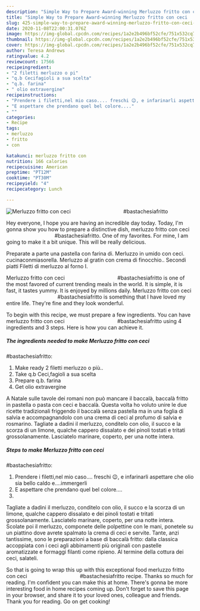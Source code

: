 ```yaml
---
description: "Simple Way to Prepare Award-winning Merluzzo fritto con ceci                                     #bastachesiafritto"
title: "Simple Way to Prepare Award-winning Merluzzo fritto con ceci                                     #bastachesiafritto"
slug: 425-simple-way-to-prepare-award-winning-merluzzo-fritto-con-ceci-bastachesiafritto
date: 2020-11-08T22:00:31.076Z
image: https://img-global.cpcdn.com/recipes/1a2e2b496bf52cfe/751x532cq70/merluzzo-fritto-con-ceci-bastachesiafritto-recipe-main-photo.jpg
thumbnail: https://img-global.cpcdn.com/recipes/1a2e2b496bf52cfe/751x532cq70/merluzzo-fritto-con-ceci-bastachesiafritto-recipe-main-photo.jpg
cover: https://img-global.cpcdn.com/recipes/1a2e2b496bf52cfe/751x532cq70/merluzzo-fritto-con-ceci-bastachesiafritto-recipe-main-photo.jpg
author: Teresa Andrews
ratingvalue: 4.2
reviewcount: 17566
recipeingredient:
- "2 filetti merluzzo o pi"
- "q.b Cecifagioli a sua scelta"
- "q.b. farina"
- " olio extravergine"
recipeinstructions:
- "Prendere i filetti,nel mio caso.... freschi 😉, e infarinarli aspettare che olio sia bello caldo e....immergerli"
- "E aspettare che prendano quel bel colore...."
- ""
categories:
- Recipe
tags:
- merluzzo
- fritto
- con

katakunci: merluzzo fritto con 
nutrition: 166 calories
recipecuisine: American
preptime: "PT12M"
cooktime: "PT30M"
recipeyield: "4"
recipecategory: Lunch

---
```



![Merluzzo fritto con ceci                                   
 #bastachesiafritto](https://img-global.cpcdn.com/recipes/1a2e2b496bf52cfe/751x532cq70/merluzzo-fritto-con-ceci-bastachesiafritto-recipe-main-photo.jpg)

Hey everyone, I hope you are having an incredible day today. Today, I'm gonna show you how to prepare a distinctive dish, merluzzo fritto con ceci                                   
 #bastachesiafritto. One of my favorites. For mine, I am going to make it a bit unique. This will be really delicious.

Preparate a parte una pastella con farina di. Merluzzo in umido con ceci. cucinaconmiasorella. Merluzzo al gratin con crema di finocchio.. Secondi piatti Filetti di merluzzo al forno I.

Merluzzo fritto con ceci                                   
 #bastachesiafritto is one of the most favored of current trending meals in the world. It is simple, it is fast, it tastes yummy. It is enjoyed by millions daily. Merluzzo fritto con ceci                                   
 #bastachesiafritto is something that I have loved my entire life. They're fine and they look wonderful.


To begin with this recipe, we must prepare a few ingredients. You can have merluzzo fritto con ceci                                   
 #bastachesiafritto using 4 ingredients and 3 steps. Here is how you can achieve it.

<!--inarticleads1-->

##### The ingredients needed to make Merluzzo fritto con ceci                                   
 #bastachesiafritto:

1. Make ready 2 filetti merluzzo o più..
1. Take q.b Ceci,fagioli a sua scelta
1. Prepare q.b. farina
1. Get  olio extravergine


A Natale sulle tavole dei romani non può mancare il baccalà, baccalà fritto in pastella o pasta con ceci e baccalà. Questa volta ho voluto unire le due ricette tradizionali friggendo il baccalà senza pastella ma in una foglia di salvia e accompagnandolo con una crema di ceci al profumo di salvia e rosmarino. Tagliate a dadini il merluzzo, conditelo con olio, il succo e la scorza di un limone, qualche cappero dissalato e dei pinoli tostati e tritati grossolanamente. Lasciatelo marinare, coperto, per una notte intera. 

<!--inarticleads2-->

##### Steps to make Merluzzo fritto con ceci                                   
 #bastachesiafritto:

1. Prendere i filetti,nel mio caso.... freschi 😉, e infarinarli aspettare che olio sia bello caldo e....immergerli
1. E aspettare che prendano quel bel colore....
1. 


Tagliate a dadini il merluzzo, conditelo con olio, il succo e la scorza di un limone, qualche cappero dissalato e dei pinoli tostati e tritati grossolanamente. Lasciatelo marinare, coperto, per una notte intera. Scolate poi il merluzzo, componete delle polpettine con le mani, ponetele su un piattino dove avrete spalmato la crema di ceci e servite. Tante, anzi tantissime, sono le preparazioni a base di baccalà fritto: dalla classica accoppiata con i ceci agli abbinamenti più originali con pastelle aromatizzate e formaggi filanti come ripieno. Al termine della cottura dei ceci, salateli. 

So that is going to wrap this up with this exceptional food merluzzo fritto con ceci                                   
 #bastachesiafritto recipe. Thanks so much for reading. I'm confident you can make this at home. There's gonna be more interesting food in home recipes coming up. Don't forget to save this page in your browser, and share it to your loved ones, colleague and friends. Thank you for reading. Go on get cooking!
